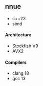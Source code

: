 ## nnue
- c++23
- simd

#### Architecture
- Stockfish V9
- AVX2

#### Compilers
- clang 18
- gcc 13

